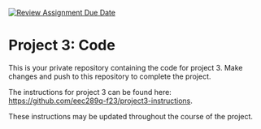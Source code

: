 [![Review Assignment Due Date](https://classroom.github.com/assets/deadline-readme-button-24ddc0f5d75046c5622901739e7c5dd533143b0c8e959d652212380cedb1ea36.svg)](https://classroom.github.com/a/Bmc7lCVA)
# Project 3: Code

This is your private repository containing the code for project 3. Make changes and push to this repository to complete the project.

The instructions for project 3 can be found here: https://github.com/eec289q-f23/project3-instructions.

These instructions may be updated throughout the course of the project.
